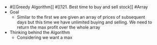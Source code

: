 - #[[Greedy Algorithm]] #[[121. Best time to buy and sell stock]] #Array
- Goal
	- Similar to the first we are given an array of prices of subsequent days but this time we have unlimited buying and selling. We need to return the max profit over the whole array
- Thinking behind the Algorithm
	- Considering we want a max